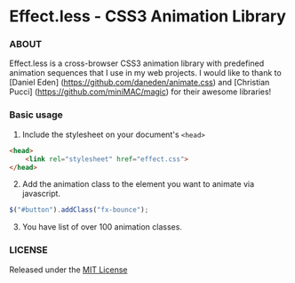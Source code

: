 # Effect.less - CSS3 Animation Library

### ABOUT

Effect.less is a cross-browser CSS3 animation library with predefined animation sequences that I use in my web projects. I would like to thank to [Daniel Eden] (https://github.com/daneden/animate.css) and [Christian Pucci] (https://github.com/miniMAC/magic) for their awesome libraries!


### Basic usage

1) Include the stylesheet on your document's `<head>`

```html
<head>
    <link rel="stylesheet" href="effect.css">
</head>
```

2) Add the animation class to the element you want to animate via javascript. 

```javascript
$("#button").addClass("fx-bounce");
```

3) You have list of over 100 animation classes.


### LICENSE

Released under the [MIT License](http://www.opensource.org/licenses/mit-license.php)